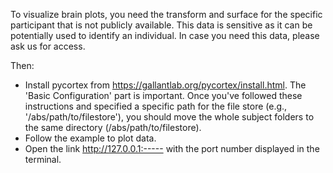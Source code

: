 To visualize brain plots, you need the transform and surface for the specific participant that is not publicly available. This data is sensitive as it can be potentially used to identify an individual. In case you need this data, please ask us for access.

Then:

- Install pycortex from https://gallantlab.org/pycortex/install.html. The 'Basic Configuration' part is important. Once you've followed these instructions and specified a specific path for the file store (e.g., '/abs/path/to/filestore'), you should move the whole subject folders to the same directory (/abs/path/to/filestore).
- Follow the example to plot data.
- Open the link http://127.0.0.1:----- with the port number displayed in the terminal.